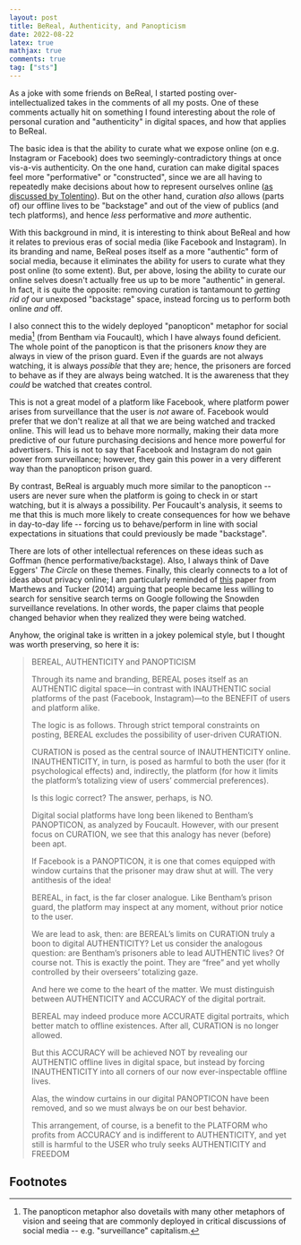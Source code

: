 ```yaml
---
layout: post
title: BeReal, Authenticity, and Panopticism
date: 2022-08-22
latex: true
mathjax: true
comments: true
tag: ["sts"]
---
```


As a joke with some friends on BeReal, I started posting over-intellectualized takes in the comments of all my posts. One of these comments actually hit on something I found interesting about the role of personal curation and "authenticity" in digital spaces, and how that applies to BeReal.

The basic idea is that the ability to curate what we expose online (on e.g. Instagram or Facebook) does two seemingly-contradictory things at once vis-a-vis authenticity. On the one hand, curation can make digital spaces feel more "performative" or "constructed", since we are all having to repeatedly make decisions about how to represent ourselves online ([as discussed by Tolentino](https://lab.cccb.org/en/the-i-in-the-internet/)). But on the other hand, curation _also_ allows (parts of) our offline lives to be "backstage" and out of the view of publics (and tech platforms), and hence _less_ performative and _more_ authentic.

With this background in mind, it is interesting to think about BeReal and how it relates to previous eras of social media (like Facebook and Instagram). In its branding and name, BeReal poses itself as a more "authentic" form of social media, because it eliminates the ability for users to curate what they post online (to some extent). But, per above, losing the ability to curate our online selves doesn't actually free us up to be more "authentic" in general. In fact, it is quite the opposite: removing curation is tantamount to _getting rid of_ our unexposed "backstage" space, instead forcing us to perform both online _and_ off.

I also connect this to the widely deployed "panopticon" metaphor for social media[^1] (from Bentham via Foucault), which I have always found deficient. The whole point of the panopticon is that the prisoners _know_ they are always in view of the prison guard. Even if the guards are not always watching, it is always _possible_ that they are; hence, the prisoners are forced to behave as if they are always being watched. It is the awareness that they _could_ be watched that creates control.

This is not a great model of a platform like Facebook, where platform power arises from surveillance that the user is _not_ aware of. Facebook would prefer that we don't realize at all that we are being watched and tracked online. This will lead us to behave more normally, making their data more predictive of our future purchasing decisions and hence more powerful for advertisers. This is not to say that Facebook and Instagram do not gain power from surveillance; however, they gain this power in a very different way than the panopticon prison guard.

By contrast, BeReal is arguably much more similar to the panopticon -- users are never sure when the platform is going to check in or start watching, but it is always a possibility. Per Foucault's analysis, it seems to me that this is much more likely to create consequences for how we behave in day-to-day life -- forcing us to behave/perform in line with social expectations in situations that could previously be made "backstage".

There are lots of other intellectual references on these ideas such as Goffman (hence performative/backstage). Also, I always think of Dave Eggers' _The Circle_ on these themes. Finally, this clearly connects to a lot of ideas about privacy online; I am particularly reminded of [this](https://papers.ssrn.com/sol3/papers.cfm?abstract_id=2412564) paper from Marthews and Tucker (2014) arguing that people became less willing to search for sensitive search terms on Google following the Snowden surveillance revelations. In other words, the paper claims that people changed behavior when they realized they were being watched.

Anyhow, the original take is written in a jokey polemical style, but I thought was worth preserving, so here it is:

<blockquote>

BEREAL, AUTHENTICITY and PANOPTICISM

Through its name and branding, BEREAL poses itself as an AUTHENTIC digital space—in contrast with INAUTHENTIC social platforms of the past (Facebook, Instagram)—to the BENEFIT of users and platform alike.

The logic is as follows. Through strict temporal constraints on posting, BEREAL excludes the possibility of user-driven CURATION.

CURATION is posed as the central source of INAUTHENTICITY online. INAUTHENTICITY, in turn, is posed as harmful to both the user (for it psychological effects) and, indirectly, the platform (for how it limits the platform’s totalizing view of users’ commercial preferences).

Is this logic correct? The answer, perhaps, is NO.

Digital social platforms have long been likened to Bentham’s PANOPTICON, as analyzed by Foucault. However, with our present focus on CURATION, we see that this analogy has never (before) been apt.

If Facebook is a PANOPTICON, it is one that comes equipped with window curtains that the prisoner may draw shut at will. The very antithesis of the idea!

BEREAL, in fact, is the far closer analogue. Like Bentham’s prison guard, the platform may inspect at any moment, without prior notice to the user.

We are lead to ask, then: are BEREAL’s limits on CURATION truly a boon to digital AUTHENTICITY? Let us consider the analogous question: are Bentham’s prisoners able to lead AUTHENTIC lives? Of course not. This is exactly the point. They are “free” and yet wholly controlled by their overseers’ totalizing gaze.

And here we come to the heart of the matter. We must distinguish between AUTHENTICITY and ACCURACY of the digital portrait.

BEREAL may indeed produce more ACCURATE digital portraits, which better match to offline existences. After all, CURATION is no longer allowed.

But this ACCURACY will be achieved NOT by revealing our AUTHENTIC offline lives in digital space, but instead by forcing INAUTHENTICITY into all corners of our now ever-inspectable offline lives.

Alas, the window curtains in our digital PANOPTICON have been removed, and so we must always be on our best behavior.

This arrangement, of course, is a benefit to the PLATFORM who profits from ACCURACY and is indifferent to AUTHENTICITY, and yet still is harmful to the USER who truly seeks AUTHENTICITY and FREEDOM

</blockquote>

## Footnotes

[^1]: The panopticon metaphor also dovetails with many other metaphors of vision and seeing that are commonly deployed in critical discussions of social media -- e.g. "surveillance" capitalism.
